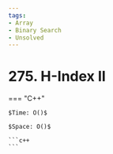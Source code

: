 ```yaml
---
tags:
- Array
- Binary Search
- Unsolved
---
```



# 275. H-Index II

=== "C++"

    $Time: O()$

    $Space: O()$

    ```c++
    ```